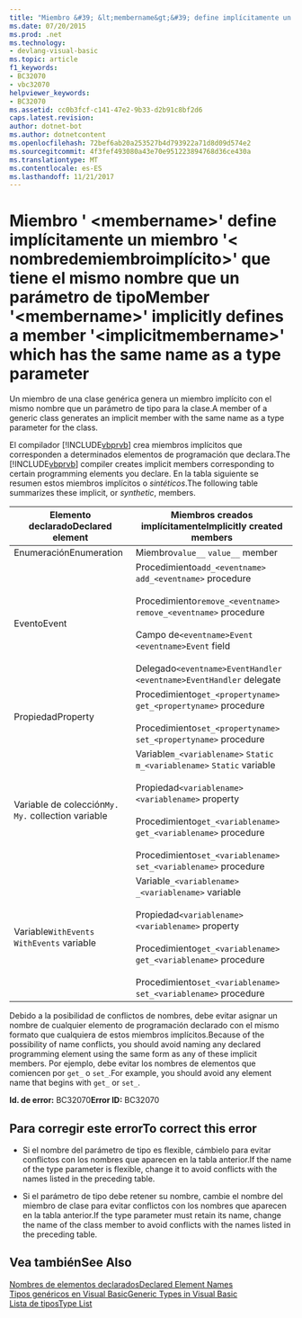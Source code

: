 ```yaml
---
title: "Miembro &#39; &lt;membername&gt;&#39; define implícitamente un miembro &#39;&lt; nombredemiembroimplícito&gt;&#39; que tiene el mismo nombre que un parámetro de tipo"
ms.date: 07/20/2015
ms.prod: .net
ms.technology:
- devlang-visual-basic
ms.topic: article
f1_keywords:
- BC32070
- vbc32070
helpviewer_keywords:
- BC32070
ms.assetid: cc0b3fcf-c141-47e2-9b33-d2b91c8bf2d6
caps.latest.revision: 
author: dotnet-bot
ms.author: dotnetcontent
ms.openlocfilehash: 72bef6ab20a253527b4d793922a71d8d09d574e2
ms.sourcegitcommit: 4f3fef493080a43e70e951223894768d36ce430a
ms.translationtype: MT
ms.contentlocale: es-ES
ms.lasthandoff: 11/21/2017
---
```

# <a name="member-39ltmembernamegt39-implicitly-defines-a-member-39ltimplicitmembernamegt39-which-has-the-same-name-as-a-type-parameter"></a><span data-ttu-id="3ffe7-102">Miembro &#39; &lt;membername&gt;&#39; define implícitamente un miembro &#39;&lt; nombredemiembroimplícito&gt;&#39; que tiene el mismo nombre que un parámetro de tipo</span><span class="sxs-lookup"><span data-stu-id="3ffe7-102">Member &#39;&lt;membername&gt;&#39; implicitly defines a member &#39;&lt;implicitmembername&gt;&#39; which has the same name as a type parameter</span></span>
<span data-ttu-id="3ffe7-103">Un miembro de una clase genérica genera un miembro implícito con el mismo nombre que un parámetro de tipo para la clase.</span><span class="sxs-lookup"><span data-stu-id="3ffe7-103">A member of a generic class generates an implicit member with the same name as a type parameter for the class.</span></span>  
  
 <span data-ttu-id="3ffe7-104">El compilador [!INCLUDE[vbprvb](~/includes/vbprvb-md.md)] crea miembros implícitos que corresponden a determinados elementos de programación que declara.</span><span class="sxs-lookup"><span data-stu-id="3ffe7-104">The [!INCLUDE[vbprvb](~/includes/vbprvb-md.md)] compiler creates implicit members corresponding to certain programming elements you declare.</span></span> <span data-ttu-id="3ffe7-105">En la tabla siguiente se resumen estos miembros implícitos o *sintéticos*.</span><span class="sxs-lookup"><span data-stu-id="3ffe7-105">The following table summarizes these implicit, or *synthetic*, members.</span></span>  
  
|<span data-ttu-id="3ffe7-106">Elemento declarado</span><span class="sxs-lookup"><span data-stu-id="3ffe7-106">Declared element</span></span>|<span data-ttu-id="3ffe7-107">Miembros creados implícitamente</span><span class="sxs-lookup"><span data-stu-id="3ffe7-107">Implicitly created members</span></span>|  
|----------------------|--------------------------------|  
|<span data-ttu-id="3ffe7-108">Enumeración</span><span class="sxs-lookup"><span data-stu-id="3ffe7-108">Enumeration</span></span>|<span data-ttu-id="3ffe7-109">Miembro`value__` </span><span class="sxs-lookup"><span data-stu-id="3ffe7-109">`value__` member</span></span>|  
|<span data-ttu-id="3ffe7-110">Evento</span><span class="sxs-lookup"><span data-stu-id="3ffe7-110">Event</span></span>|<span data-ttu-id="3ffe7-111">Procedimiento`add_<eventname>` </span><span class="sxs-lookup"><span data-stu-id="3ffe7-111">`add_<eventname>` procedure</span></span><br /><br /> <span data-ttu-id="3ffe7-112">Procedimiento`remove_<eventname>` </span><span class="sxs-lookup"><span data-stu-id="3ffe7-112">`remove_<eventname>` procedure</span></span><br /><br /> <span data-ttu-id="3ffe7-113">Campo de`<eventname>Event` </span><span class="sxs-lookup"><span data-stu-id="3ffe7-113">`<eventname>Event` field</span></span><br /><br /> <span data-ttu-id="3ffe7-114">Delegado`<eventname>EventHandler` </span><span class="sxs-lookup"><span data-stu-id="3ffe7-114">`<eventname>EventHandler` delegate</span></span>|  
|<span data-ttu-id="3ffe7-115">Propiedad</span><span class="sxs-lookup"><span data-stu-id="3ffe7-115">Property</span></span>|<span data-ttu-id="3ffe7-116">Procedimiento`get_<propertyname>` </span><span class="sxs-lookup"><span data-stu-id="3ffe7-116">`get_<propertyname>` procedure</span></span><br /><br /> <span data-ttu-id="3ffe7-117">Procedimiento`set_<propertyname>` </span><span class="sxs-lookup"><span data-stu-id="3ffe7-117">`set_<propertyname>` procedure</span></span>|  
|<span data-ttu-id="3ffe7-118">Variable de colección`My.` </span><span class="sxs-lookup"><span data-stu-id="3ffe7-118">`My.` collection variable</span></span>|<span data-ttu-id="3ffe7-119">Variable`m_<variablename>` `Static` </span><span class="sxs-lookup"><span data-stu-id="3ffe7-119">`m_<variablename>` `Static` variable</span></span><br /><br /> <span data-ttu-id="3ffe7-120">Propiedad`<variablename>` </span><span class="sxs-lookup"><span data-stu-id="3ffe7-120">`<variablename>` property</span></span><br /><br /> <span data-ttu-id="3ffe7-121">Procedimiento`get_<variablename>` </span><span class="sxs-lookup"><span data-stu-id="3ffe7-121">`get_<variablename>` procedure</span></span><br /><br /> <span data-ttu-id="3ffe7-122">Procedimiento`set_<variablename>` </span><span class="sxs-lookup"><span data-stu-id="3ffe7-122">`set_<variablename>` procedure</span></span>|  
|<span data-ttu-id="3ffe7-123">Variable`WithEvents` </span><span class="sxs-lookup"><span data-stu-id="3ffe7-123">`WithEvents` variable</span></span>|<span data-ttu-id="3ffe7-124">Variable`_<variablename>` </span><span class="sxs-lookup"><span data-stu-id="3ffe7-124">`_<variablename>` variable</span></span><br /><br /> <span data-ttu-id="3ffe7-125">Propiedad`<variablename>` </span><span class="sxs-lookup"><span data-stu-id="3ffe7-125">`<variablename>` property</span></span><br /><br /> <span data-ttu-id="3ffe7-126">Procedimiento`get_<variablename>` </span><span class="sxs-lookup"><span data-stu-id="3ffe7-126">`get_<variablename>` procedure</span></span><br /><br /> <span data-ttu-id="3ffe7-127">Procedimiento`set_<variablename>` </span><span class="sxs-lookup"><span data-stu-id="3ffe7-127">`set_<variablename>` procedure</span></span>|  
  
 <span data-ttu-id="3ffe7-128">Debido a la posibilidad de conflictos de nombres, debe evitar asignar un nombre de cualquier elemento de programación declarado con el mismo formato que cualquiera de estos miembros implícitos.</span><span class="sxs-lookup"><span data-stu-id="3ffe7-128">Because of the possibility of name conflicts, you should avoid naming any declared programming element using the same form as any of these implicit members.</span></span> <span data-ttu-id="3ffe7-129">Por ejemplo, debe evitar los nombres de elementos que comiencen por `get_` o `set_`.</span><span class="sxs-lookup"><span data-stu-id="3ffe7-129">For example, you should avoid any element name that begins with `get_` or `set_`.</span></span>  
  
 <span data-ttu-id="3ffe7-130">**Id. de error:** BC32070</span><span class="sxs-lookup"><span data-stu-id="3ffe7-130">**Error ID:** BC32070</span></span>  
  
## <a name="to-correct-this-error"></a><span data-ttu-id="3ffe7-131">Para corregir este error</span><span class="sxs-lookup"><span data-stu-id="3ffe7-131">To correct this error</span></span>  
  
-   <span data-ttu-id="3ffe7-132">Si el nombre del parámetro de tipo es flexible, cámbielo para evitar conflictos con los nombres que aparecen en la tabla anterior.</span><span class="sxs-lookup"><span data-stu-id="3ffe7-132">If the name of the type parameter is flexible, change it to avoid conflicts with the names listed in the preceding table.</span></span>  
  
-   <span data-ttu-id="3ffe7-133">Si el parámetro de tipo debe retener su nombre, cambie el nombre del miembro de clase para evitar conflictos con los nombres que aparecen en la tabla anterior.</span><span class="sxs-lookup"><span data-stu-id="3ffe7-133">If the type parameter must retain its name, change the name of the class member to avoid conflicts with the names listed in the preceding table.</span></span>  
  
## <a name="see-also"></a><span data-ttu-id="3ffe7-134">Vea también</span><span class="sxs-lookup"><span data-stu-id="3ffe7-134">See Also</span></span>  
 [<span data-ttu-id="3ffe7-135">Nombres de elementos declarados</span><span class="sxs-lookup"><span data-stu-id="3ffe7-135">Declared Element Names</span></span>](../../visual-basic/programming-guide/language-features/declared-elements/declared-element-names.md)  
 [<span data-ttu-id="3ffe7-136">Tipos genéricos en Visual Basic</span><span class="sxs-lookup"><span data-stu-id="3ffe7-136">Generic Types in Visual Basic</span></span>](../../visual-basic/programming-guide/language-features/data-types/generic-types.md)  
 [<span data-ttu-id="3ffe7-137">Lista de tipos</span><span class="sxs-lookup"><span data-stu-id="3ffe7-137">Type List</span></span>](../../visual-basic/language-reference/statements/type-list.md)
